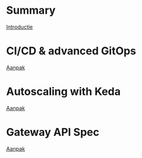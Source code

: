 # Summary

[Introductie](intro.md)

# CI/CD & advanced GitOps

[Aanpak](cicdintro.md)

# Autoscaling with Keda

[Aanpak](kedaintro.md)

# Gateway API Spec

[Aanpak](gatewayintro.md)